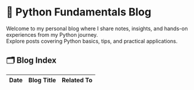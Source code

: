 # 🐍 Python Fundamentals Blog

Welcome to my personal blog where I share notes, insights, and hands-on experiences from my Python journey.  
Explore posts covering Python basics, tips, and practical applications.

## 🗂️ Blog Index

| Date       | Blog Title           | Related To        |
|------------|---------------------|-------------------|
